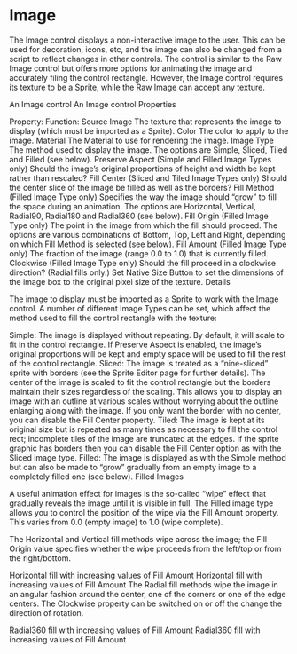 # Image

The Image control displays a non-interactive image to the user. This can be used for decoration, icons, etc, and the image can also be changed from a script to reflect changes in other controls. The control is similar to the Raw Image control but offers more options for animating the image and accurately filing the control rectangle. However, the Image control requires its texture to be a Sprite, while the Raw Image can accept any texture.

An Image control
An Image control
Properties


Property:	Function:
Source Image	The texture that represents the image to display (which must be imported as a Sprite).
Color	The color to apply to the image.
Material	The Material to use for rendering the image.
Image Type	The method used to display the image. The options are Simple, Sliced, Tiled and Filled (see below).
Preserve Aspect (Simple and Filled Image Types only)	Should the image’s original proportions of height and width be kept rather than rescaled?
Fill Center (Sliced and Tiled Image Types only)	Should the center slice of the image be filled as well as the borders?
Fill Method (Filled Image Type only)	Specifies the way the image should “grow” to fill the space during an animation. The options are Horizontal, Vertical, Radial90, Radial180 and Radial360 (see below).
Fill Origin (Filled Image Type only)	The point in the image from which the fill should proceed. The options are various combinations of Bottom, Top, Left and Right, depending on which Fill Method is selected (see below).
Fill Amount (Filled Image Type only)	The fraction of the image (range 0.0 to 1.0) that is currently filled.
Clockwise (Filled Image Type only)	Should the fill proceed in a clockwise direction? (Radial fills only.)
Set Native Size	Button to set the dimensions of the image box to the original pixel size of the texture.
Details

The image to display must be imported as a Sprite to work with the Image control. A number of different Image Types can be set, which affect the method used to fill the control rectangle with the texture:

Simple: The image is displayed without repeating. By default, it will scale to fit in the control rectangle. If Preserve Aspect is enabled, the image’s original proportions will be kept and empty space will be used to fill the rest of the control rectangle.
Sliced: The image is treated as a “nine-sliced” sprite with borders (see the Sprite Editor page for further details). The center of the image is scaled to fit the control rectangle but the borders maintain their sizes regardless of the scaling. This allows you to display an image with an outline at various scales without worrying about the outline enlarging along with the image. If you only want the border with no center, you can disable the Fill Center property.
Tiled: The image is kept at its original size but is repeated as many times as necessary to fill the control rect; incomplete tiles of the image are truncated at the edges. If the sprite graphic has borders then you can disable the Fill Center option as with the Sliced image type.
Filled: The image is displayed as with the Simple method but can also be made to “grow” gradually from an empty image to a completely filled one (see below).
Filled Images

A useful animation effect for images is the so-called “wipe” effect that gradually reveals the image until it is visible in full. The Filled image type allows you to control the position of the wipe via the Fill Amount property. This varies from 0.0 (empty image) to 1.0 (wipe complete).

The Horizontal and Vertical fill methods wipe across the image; the Fill Origin value specifies whether the wipe proceeds from the left/top or from the right/bottom.

Horizontal fill with increasing values of Fill Amount
Horizontal fill with increasing values of Fill Amount
The Radial fill methods wipe the image in an angular fashion around the center, one of the corners or one of the edge centers. The Clockwise property can be switched on or off the change the direction of rotation.

Radial360 fill with increasing values of Fill Amount
Radial360 fill with increasing values of Fill Amount
